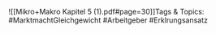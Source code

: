 
![[Mikro+Makro Kapitel 5 (1).pdf#page=30]]Tags & Topics:
   #MarktmachtGleichgewicht
   #Arbeitgeber
   #Erklrungsansatz